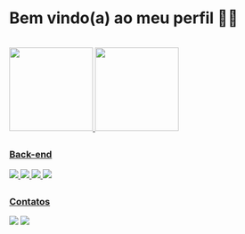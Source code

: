 <h1>Bem vindo(a) ao meu perfil 👨‍💻</h1>

<div><br>
  <a href="https://github.com/Palc3301">
  <img height="150em" src="https://github-readme-stats.vercel.app/api?username=Palc3301&show_icons=true&theme=midnight-purple&include_all_commits=true&count_private=true"/> 
  <img height="150em" src="https://github-readme-stats.vercel.app/api/top-langs/?username=Palc3301&layout=compact&langs_count=7&theme=midnight-purple"/>
</div>
  
  ##
  
<div style="display: inline_block">
  <h3>Back-end</h3>
  <img src="https://img.shields.io/badge/java-%23ED8B00.svg?style=for-the-badge&logo=java&logoColor=white"/>
  <img src="https://img.shields.io/badge/Kotlin-0095D5?&style=for-the-badge&logo=kotlin&logoColor=white"/>
  <img src="https://img.shields.io/badge/spring-%236DB33F.svg?style=for-the-badge&logo=spring&logoColor=white"/>
  <img src="https://img.shields.io/badge/postgres-%23316192.svg?style=for-the-badge&logo=postgresql&logoColor=white"/>
</div>
  
  ##
  
<div>
  <h3>Contatos</h3>
  <a href="https://mail.google.com/mail/u/0/#inbox"><img src="https://img.shields.io/badge/Gmail-D14836?style=for-the-badge&logo=gmail&logoColor=white"/></a>
  <a href="https://www.linkedin.com/in/pedroarrudalc/" target="_blank"><img src="https://img.shields.io/badge/-LinkedIn-%230077B5?style=for-the-badge&logo=linkedin&logoColor=white" target="_blank"></a> 
</div>
